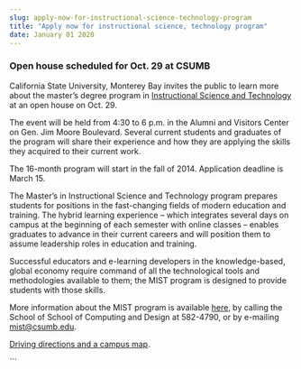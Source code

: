 ```yaml
---
slug: apply-now-for-instructional-science-technology-program
title: "Apply now for instructional science, technology program"
date: January 01 2020
---
```


 
<h3>Open house scheduled for Oct. 29 at CSUMB</h3>
<p>
  California State University, Monterey Bay invites the public to learn more
  about the master’s degree program in
  <a href="https://csumb.edu/mist">Instructional Science and Technology</a> at an
  open house on Oct. 29.
</p>
<p>
  The event will be held from 4:30 to 6 p.m. in the Alumni and Visitors Center
  on Gen. Jim Moore Boulevard. Several current students and graduates of the
  program will share their experience and how they are applying the skills they
  acquired to their current work.
</p>
<p>
  The 16-month program will start in the fall of 2014. Application deadline is
  March 15.
</p>
<p>
  The Master’s in Instructional Science and Technology program prepares students
  for positions in the fast-changing fields of modern education and training.
  The hybrid learning experience – which integrates several days on campus at
  the beginning of each semester with online classes – enables graduates to
  advance in their current careers and will position them to assume leadership
  roles in education and training.
</p>
<p>
  Successful educators and e-learning developers in the knowledge-based, global
  economy require command of all the technological tools and methodologies
  available to them; the MIST program is designed to provide students with those
  skills.
</p>
<p>
  More information about the MIST program is available
  <a href="https://csumb.edu/mist">here</a>, by calling the School of School of
  Computing and Design at 582-4790, or by e-mailing
  <a
    href="m&#97;&#105;&#108;&#116;&#111;&#x3a;&#x6d;&#x69;&#x73;&#x74;&#x40;c&#115;&#117;&#109;&#98;&#46;&#101;&#x64;&#x75;"
    >mist@csumb.edu</a
  >.
</p>
<p><a href="https://csumb.edu/maps">Driving directions and a campus map</a>.</p>
```
